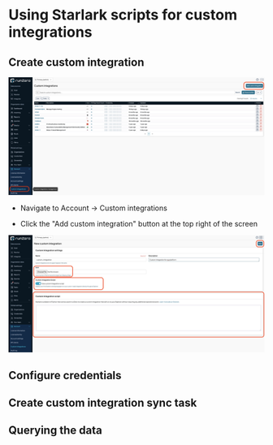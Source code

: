 # Using Starlark scripts for custom integrations

## Create custom integration

![create custom integration](https://github.com/TechnoSavage/runZero/blob/main/sdk-starlark-integrations/img-resources/img_1.png?raw=true)

- Navigate to Account -> Custom integrations

- Click the "Add custom integration" button at the top right of the screen

![configure custom integration](https://github.com/TechnoSavage/runZero/blob/main/sdk-starlark-integrations/img-resources/img_2.png?raw=true)

## Configure credentials



## Create custom integration sync task



## Querying the data

